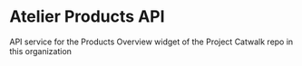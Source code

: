 # Atelier Products API
API service for the Products Overview widget of the Project Catwalk repo in this organization
